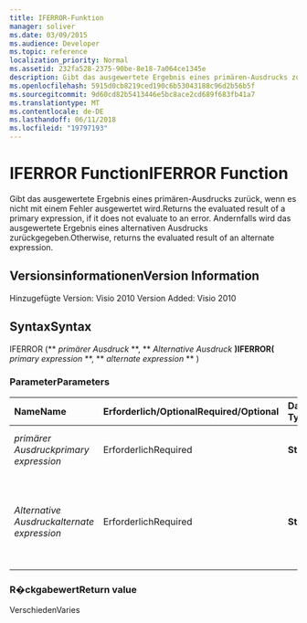 ```yaml
---
title: IFERROR-Funktion
manager: soliver
ms.date: 03/09/2015
ms.audience: Developer
ms.topic: reference
localization_priority: Normal
ms.assetid: 232fa528-2375-90be-8e18-7a064ce1345e
description: Gibt das ausgewertete Ergebnis eines primären-Ausdrucks zurück, wenn es nicht mit einem Fehler ausgewertet wird. Andernfalls wird das ausgewertete Ergebnis eines alternativen Ausdrucks zurückgegeben.
ms.openlocfilehash: 5915d0cb8219ced190c6b53043188c96d2b56b5f
ms.sourcegitcommit: 9d60cd82b5413446e5bc8ace2cd689f683fb41a7
ms.translationtype: MT
ms.contentlocale: de-DE
ms.lasthandoff: 06/11/2018
ms.locfileid: "19797193"
---
```

# <a name="iferror-function"></a><span data-ttu-id="2f44b-104">IFERROR Function</span><span class="sxs-lookup"><span data-stu-id="2f44b-104">IFERROR Function</span></span>

<span data-ttu-id="2f44b-105">Gibt das ausgewertete Ergebnis eines primären-Ausdrucks zurück, wenn es nicht mit einem Fehler ausgewertet wird.</span><span class="sxs-lookup"><span data-stu-id="2f44b-105">Returns the evaluated result of a primary expression, if it does not evaluate to an error.</span></span> <span data-ttu-id="2f44b-106">Andernfalls wird das ausgewertete Ergebnis eines alternativen Ausdrucks zurückgegeben.</span><span class="sxs-lookup"><span data-stu-id="2f44b-106">Otherwise, returns the evaluated result of an alternate expression.</span></span>
  
## <a name="version-information"></a><span data-ttu-id="2f44b-107">Versionsinformationen</span><span class="sxs-lookup"><span data-stu-id="2f44b-107">Version Information</span></span>

<span data-ttu-id="2f44b-108">Hinzugefügte Version: Visio 2010
</span><span class="sxs-lookup"><span data-stu-id="2f44b-108">Version Added: Visio 2010</span></span> 
  
## <a name="syntax"></a><span data-ttu-id="2f44b-109">Syntax</span><span class="sxs-lookup"><span data-stu-id="2f44b-109">Syntax</span></span>

<span data-ttu-id="2f44b-110">IFERROR (** *primärer Ausdruck* **, ** *Alternative Ausdruck* **)</span><span class="sxs-lookup"><span data-stu-id="2f44b-110">IFERROR(** *primary expression* **, ** *alternate expression* ** )</span></span> 
  
### <a name="parameters"></a><span data-ttu-id="2f44b-111">Parameter</span><span class="sxs-lookup"><span data-stu-id="2f44b-111">Parameters</span></span>

|<span data-ttu-id="2f44b-112">**Name**</span><span class="sxs-lookup"><span data-stu-id="2f44b-112">**Name**</span></span>|<span data-ttu-id="2f44b-113">**Erforderlich/Optional**</span><span class="sxs-lookup"><span data-stu-id="2f44b-113">**Required/Optional**</span></span>|<span data-ttu-id="2f44b-114">**Datentyp**</span><span class="sxs-lookup"><span data-stu-id="2f44b-114">**Data Type**</span></span>|<span data-ttu-id="2f44b-115">**Beschreibung**</span><span class="sxs-lookup"><span data-stu-id="2f44b-115">**Description**</span></span>|
|:-----|:-----|:-----|:-----|
| <span data-ttu-id="2f44b-116">_primärer Ausdruck_</span><span class="sxs-lookup"><span data-stu-id="2f44b-116">_primary expression_</span></span> <br/> |<span data-ttu-id="2f44b-117">Erforderlich</span><span class="sxs-lookup"><span data-stu-id="2f44b-117">Required</span></span>  <br/> |<span data-ttu-id="2f44b-118">**String**</span><span class="sxs-lookup"><span data-stu-id="2f44b-118">**String**</span></span> <br/> |<span data-ttu-id="2f44b-119">Der erste Ausdruck, der ausgewertet werden soll.</span><span class="sxs-lookup"><span data-stu-id="2f44b-119">The first expression to evaluate.</span></span>  <br/> |
| <span data-ttu-id="2f44b-120">_Alternative Ausdruck_</span><span class="sxs-lookup"><span data-stu-id="2f44b-120">_alternate expression_</span></span> <br/> |<span data-ttu-id="2f44b-121">Erforderlich</span><span class="sxs-lookup"><span data-stu-id="2f44b-121">Required</span></span>  <br/> |<span data-ttu-id="2f44b-122">**String**</span><span class="sxs-lookup"><span data-stu-id="2f44b-122">**String**</span></span> <br/> |<span data-ttu-id="2f44b-123">Der alternative Ausdruck, der ausgewertet werden soll, wenn der erste Ausdruck einen Fehler zurückgibt.</span><span class="sxs-lookup"><span data-stu-id="2f44b-123">The alternate expression to evaluate if the primary expression evaluates to an error.</span></span>  <br/> |
   
### <a name="return-value"></a><span data-ttu-id="2f44b-124">R�ckgabewert</span><span class="sxs-lookup"><span data-stu-id="2f44b-124">Return value</span></span>

<span data-ttu-id="2f44b-125">Verschieden</span><span class="sxs-lookup"><span data-stu-id="2f44b-125">Varies</span></span>
  

